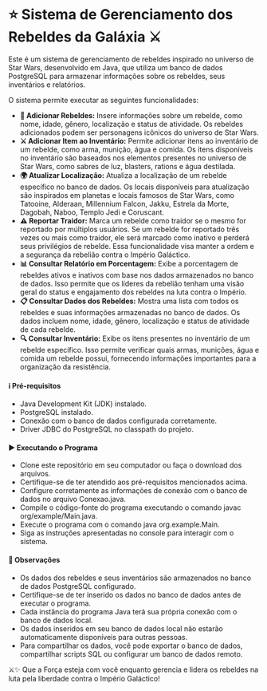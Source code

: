 # ⭐️ Sistema de Gerenciamento dos Rebeldes da Galáxia ⚔️ 
Este é um sistema de gerenciamento de rebeldes inspirado no universo de Star Wars, desenvolvido em Java, que utiliza um banco de dados PostgreSQL para armazenar informações sobre os rebeldes, seus inventários e relatórios.

O sistema permite executar as seguintes funcionalidades:
- __🧝 Adicionar Rebeldes:__ Insere informações sobre um rebelde, como nome, idade, gênero, localização e status de atividade. Os rebeldes adicionados podem ser personagens icônicos do universo de Star Wars.
- __⚔️ Adicionar Item ao Inventário:__ Permite adicionar itens ao inventário de um rebelde, como arma, munição, água e comida. Os itens disponíveis no inventário são baseados nos elementos presentes no universo de Star Wars, como sabres de luz, blasters, rations e água destilada.
- __🌍 Atualizar Localização:__ Atualiza a localização de um rebelde específico no banco de dados. Os locais disponíveis para atualização são inspirados em planetas e locais famosos de Star Wars, como Tatooine, Alderaan, Millennium Falcon, Jakku, Estrela da Morte, Dagobah, Naboo, Templo Jedi e Coruscant.
- __⚠️ Reportar Traidor:__ Marca um rebelde como traidor se o mesmo for reportado por múltiplos usuários. Se um rebelde for reportado três vezes ou mais como traidor, ele será marcado como inativo e perderá seus privilégios de rebelde. Essa funcionalidade visa manter a ordem e a segurança da rebelião contra o Império Galáctico.
- __📊 Consultar Relatório em Porcentagem:__ Exibe a porcentagem de rebeldes ativos e inativos com base nos dados armazenados no banco de dados. Isso permite que os líderes da rebelião tenham uma visão geral do status e engajamento dos rebeldes na luta contra o Império.
- __📋 Consultar Dados dos Rebeldes:__ Mostra uma lista com todos os rebeldes e suas informações armazenadas no banco de dados. Os dados incluem nome, idade, gênero, localização e status de atividade de cada rebelde.
- __🔍 Consultar Inventário:__ Exibe os itens presentes no inventário de um rebelde específico. Isso permite verificar quais armas, munições, água e comida um rebelde possui, fornecendo informações importantes para a organização da resistência.

#### ℹ️ Pré-requisitos
- Java Development Kit (JDK) instalado.
- PostgreSQL instalado.
- Conexão com o banco de dados configurada corretamente.
- Driver JDBC do PostgreSQL no classpath do projeto.
  
#### ▶️ Executando o Programa
- Clone este repositório em seu computador ou faça o download dos arquivos.
- Certifique-se de ter atendido aos pré-requisitos mencionados acima.
- Configure corretamente as informações de conexão com o banco de dados no arquivo Conexao.java.
- Compile o código-fonte do programa executando o comando javac org/example/Main.java.
- Execute o programa com o comando java org.example.Main.
- Siga as instruções apresentadas no console para interagir com o sistema.

#### 📝 Observações
- Os dados dos rebeldes e seus inventários são armazenados no banco de dados PostgreSQL configurado.
- Certifique-se de ter inserido os dados no banco de dados antes de executar o programa.
- Cada instância do programa Java terá sua própria conexão com o banco de dados local.
- Os dados inseridos em seu banco de dados local não estarão automaticamente disponíveis para outras pessoas.
- Para compartilhar os dados, você pode exportar o banco de dados, compartilhar scripts SQL ou configurar um banco de dados remoto.

⚔️✨ Que a Força esteja com você enquanto gerencia e lidera os rebeldes na luta pela liberdade contra o Império Galáctico!
